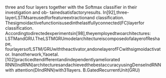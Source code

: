 three and four layers together with the Softmax classifier in their investigation and ob-
tainedsatisfactoryresults. In[92],three-layerLSTMsareusedforfeatureextractionand
classification. Thesigmoidactivefunctionisusedinthelastfullyconnected(FC)layerfor
classification. Accordingtodirectedexperimentsin[98],theyemployedtwoarchitectures:
LSTMandGRU.TheLSTMGRUmodelarchitectureiscomposedofalayerofReshape,
fourlayersofLSTM/GRUwiththeactivator,andonelayerofFCwithsigmoidactivator.
Inanotherwork,Yaoetal.[102]practicedtendifferentandindependentlyameliorated
RNN(IndRNN)architecturesandachievedthebestaccuracyusingDenseIndRNNwith
attention(DIndRNN)with31layers.
B.GatedRecurrentUnit(GRU)
